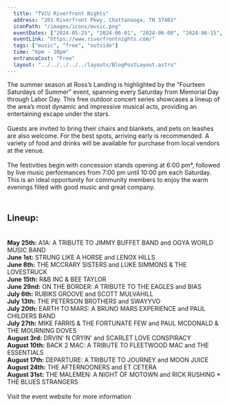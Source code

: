 ```yaml
---
  title: "TVCU Riverfront Nights"
  address: "201 Riverfront Pkwy, Chattanooga, TN 37402"
  iconPath: "/images/icons/music.png"
  eventDates: ["2024-05-25", "2024-06-01", "2024-06-08", "2024-06-15", "2024-06-29", "2024-07-06", "2024-07-13", "2024-07-20", "2024-07-27", "2024-08-03", "2024-08-10", "2024-08-17", "2024-08-24", "2024-08-31"]
  eventLink: "https://www.riverfrontnights.com/"
  tags: ["music", "free", "outside"]
  time: "6pm - 10pm"
  entranceCost: "Free"
  layout: "../../../../../layouts/BlogPostLayout.astro"
---
```


The summer season at Ross’s Landing is highlighted by the “Fourteen Saturdays of Summer” event, spanning every Saturday from Memorial Day through Labor Day. This free outdoor concert series showcases a lineup of the area’s most dynamic and impressive musical acts, providing an entertaining escape under the stars.
<br><br>
Guests are invited to bring their chairs and blankets, and pets on leashes are also welcome. For the best spots, arriving early is recommended. A variety of food and drinks will be available for purchase from local vendors at the venue.
<br><br>
The festivities begin with concession stands opening at 6:00 pm*, followed by live music performances from 7:00 pm until 10:00 pm each Saturday. This is an ideal opportunity for community members to enjoy the warm evenings filled with good music and great company.

<br>
<b><p style="font-size: 20px;"> Lineup:</p></b>
<br>
<b>May 25th:</b> A1A: A TRIBUTE TO JIMMY BUFFET BAND and OGYA WORLD MUSIC BAND
<br>
<b>June 1st:</b> STRUNG LIKE A HORSE and LENOX HILLS
<br>
<b>June 8th:</b> THE MCCRARY SISTERS and LUKE SIMMONS & THE LOVESTRUCK
<br>
<b>June 15th:</b> R&B INC & BEE TAYLOR
<br>
<b>June 29nd:</b> ON THE BORDER: A TRIBUTE TO THE EAGLES and BIAS
<br>
<b>July 6th:</b> RUBIKS GROOVE and SCOTT MULVAHILL
<br>
<b>July 13th:</b> THE PETERSON BROTHERS and SWAYYVO
<br>
<b>July 20th:</b> EARTH TO MARS: A BRUNO MARS EXPERIENCE and PAUL CHILDERS BAND
<br>
<b>July 27th:</b> MIKE FARRIS & THE FORTUNATE FEW and PAUL MCDONALD & THE MOURNING DOVES
<br>
<b>August 3rd:</b> DRVIN' N CRYIN' and SCARLET LOVE CONSPIRACY
<br>
<b>August 10th:</b> BACK 2 MAC: A TRIBUTE TO FLEETWOOD MAC and THE ESSENTIALS
<br>
<b>August 17th:</b> DEPARTURE: A TRIBUTE TO JOURNEY and MOON JUICE
<br>
<b>August 24th:</b> THE AFTERNOONERS and ET CETERA
<br>
<b>August 31st:</b> THE MALEMEN: A NIGHT OF MOTOWN and RICK RUSHING * THE BLUES STRANGERS
<br>
<br>
Visit the event website for more information